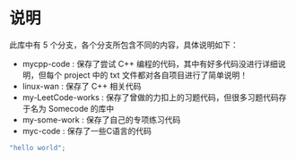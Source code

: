 说明
=

此库中有 5 个分支，各个分支所包含不同的内容，具体说明如下：

- mycpp-code : 保存了尝试 C++ 编程的代码，其中有好多代码没进行详细说明，但每个 project 中的 txt 文件都对各自项目进行了简单说明！
- linux-wan : 保存了 C++ 相关代码
- my-LeetCode-works : 保存了曾做的力扣上的习题代码，但很多习题代码存于名为 Somecode 的库中
- my-some-work : 保存了自己的专项练习代码
- myc-code : 保存了一些C语言的代码



```cpp
"hello world";
